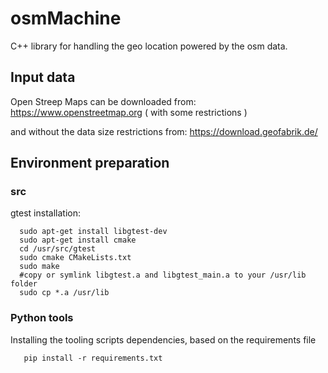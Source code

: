 # osmMachine 
  C++ library for handling the geo location powered by the osm data.

## Input data
  Open Streep Maps can be downloaded from: https://www.openstreetmap.org ( with some restrictions )

  and without the data size restrictions from: https://download.geofabrik.de/ 

## Environment preparation
### src
  gtest installation:
  
  ```
    sudo apt-get install libgtest-dev
    sudo apt-get install cmake
    cd /usr/src/gtest
    sudo cmake CMakeLists.txt
    sudo make
    #copy or symlink libgtest.a and libgtest_main.a to your /usr/lib folder
    sudo cp *.a /usr/lib

  ```
### Python tools
  Installing the tooling scripts dependencies, based on the requirements file
  ```
     pip install -r requirements.txt
  ```
